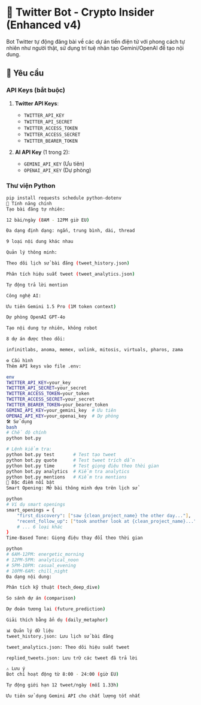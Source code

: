 # 🤖 Twitter Bot - Crypto Insider (Enhanced v4)

Bot Twitter tự động đăng bài về các dự án tiền điện tử với phong cách tự nhiên như người thật, sử dụng trí tuệ nhân tạo Gemini/OpenAI để tạo nội dung.

## 🔑 Yêu cầu

### API Keys (bắt buộc)
1. **Twitter API Keys**:
   - `TWITTER_API_KEY`
   - `TWITTER_API_SECRET`
   - `TWITTER_ACCESS_TOKEN`
   - `TWITTER_ACCESS_SECRET`
   - `TWITTER_BEARER_TOKEN`

2. **AI API Key** (1 trong 2):
   - `GEMINI_API_KEY` (Ưu tiên)
   - `OPENAI_API_KEY` (Dự phòng)

### Thư viện Python
```bash
pip install requests schedule python-dotenv
🚀 Tính năng chính
Tạo bài đăng tự nhiên:

12 bài/ngày (8AM - 12PM giờ EU)

Đa dạng định dạng: ngắn, trung bình, dài, thread

9 loại nội dung khác nhau

Quản lý thông minh:

Theo dõi lịch sử bài đăng (tweet_history.json)

Phân tích hiệu suất tweet (tweet_analytics.json)

Tự động trả lời mention

Công nghệ AI:

Ưu tiên Gemini 1.5 Pro (1M token context)

Dự phòng OpenAI GPT-4o

Tạo nội dung tự nhiên, không robot

8 dự án được theo dõi:

infinitlabs, anoma, memex, uxlink, mitosis, virtuals, pharos, zama

⚙️ Cấu hình
Thêm API keys vào file .env:

env
TWITTER_API_KEY=your_key
TWITTER_API_SECRET=your_secret
TWITTER_ACCESS_TOKEN=your_token
TWITTER_ACCESS_SECRET=your_secret
TWITTER_BEARER_TOKEN=your_bearer_token
GEMINI_API_KEY=your_gemini_key  # Ưu tiên
OPENAI_API_KEY=your_openai_key  # Dự phòng
🛠️ Sử dụng
bash
# Chế độ chính
python bot.py

# Lệnh kiểm tra:
python bot.py test       # Test tạo tweet
python bot.py quote      # Test tweet trích dẫn
python bot.py time       # Test giọng điệu theo thời gian
python bot.py analytics  # Kiểm tra analytics
python bot.py mentions   # Kiểm tra mentions
🌟 Đặc điểm nổi bật
Smart Opening: Mở bài thông minh dựa trên lịch sử

python
# Ví dụ smart openings
smart_openings = {
    "first_discovery": ["saw {clean_project_name} the other day..."],
    "recent_follow_up": ["took another look at {clean_project_name}..."],
    # ... 6 loại khác
}
Time-Based Tone: Giọng điệu thay đổi theo thời gian

python
# 6AM-12PM: energetic_morning
# 12PM-5PM: analytical_noon
# 5PM-10PM: casual_evening
# 10PM-6AM: chill_night
Đa dạng nội dung:

Phân tích kỹ thuật (tech_deep_dive)

So sánh dự án (comparison)

Dự đoán tương lai (future_prediction)

Giải thích bằng ẩn dụ (daily_metaphor)

📊 Quản lý dữ liệu
tweet_history.json: Lưu lịch sử bài đăng

tweet_analytics.json: Theo dõi hiệu suất tweet

replied_tweets.json: Lưu trữ các tweet đã trả lời

⚠️ Lưu ý
Bot chỉ hoạt động từ 8:00 - 24:00 (giờ EU)

Tự động giới hạn 12 tweet/ngày (mỗi 1.33h)

Ưu tiên sử dụng Gemini API cho chất lượng tốt nhất